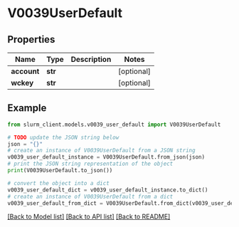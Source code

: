 # V0039UserDefault


## Properties

Name | Type | Description | Notes
------------ | ------------- | ------------- | -------------
**account** | **str** |  | [optional] 
**wckey** | **str** |  | [optional] 

## Example

```python
from slurm_client.models.v0039_user_default import V0039UserDefault

# TODO update the JSON string below
json = "{}"
# create an instance of V0039UserDefault from a JSON string
v0039_user_default_instance = V0039UserDefault.from_json(json)
# print the JSON string representation of the object
print(V0039UserDefault.to_json())

# convert the object into a dict
v0039_user_default_dict = v0039_user_default_instance.to_dict()
# create an instance of V0039UserDefault from a dict
v0039_user_default_from_dict = V0039UserDefault.from_dict(v0039_user_default_dict)
```
[[Back to Model list]](../README.md#documentation-for-models) [[Back to API list]](../README.md#documentation-for-api-endpoints) [[Back to README]](../README.md)


